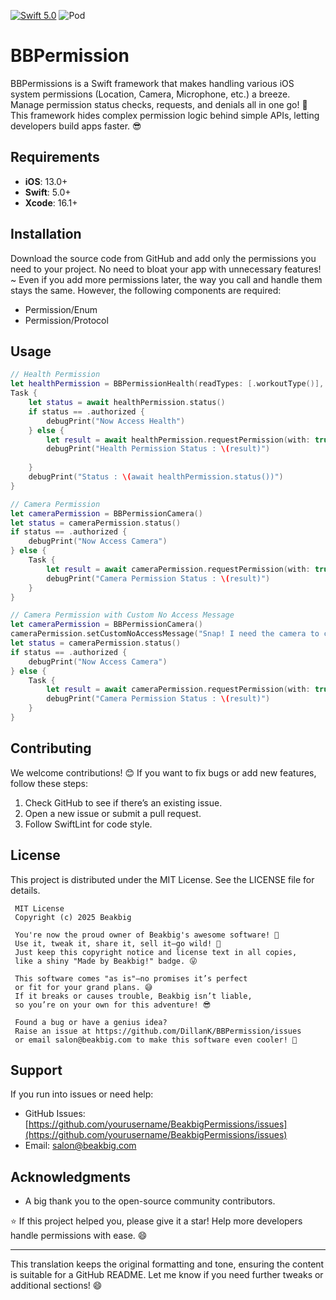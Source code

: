 [![Swift 5.0](https://img.shields.io/badge/Swift-5.x+-orange.svg?style=flat)](https://developer.apple.com/swift/)
![Pod](https://img.shields.io/cocoapods/p/RippleEffectView.svg?style=flat)
# BBPermission

BBPermissions is a Swift framework that makes handling various iOS system permissions (Location, Camera, Microphone, etc.) a breeze. Manage permission status checks, requests, and denials all in one go! 🎉 This framework hides complex permission logic behind simple APIs, letting developers build apps faster. 😎

## Requirements

- **iOS**: 13.0+
- **Swift**: 5.0+
- **Xcode**: 16.1+

## Installation

Download the source code from GitHub and add only the permissions you need to your project. No need to bloat your app with unnecessary features! ~ Even if you add more permissions later, the way you call and handle them stays the same. However, the following components are required:

- Permission/Enum
- Permission/Protocol

## Usage

``` Swift
// Health Permission
let healthPermission = BBPermissionHealth(readTypes: [.workoutType()], writeTypes: [.workoutType()])
Task {
    let status = await healthPermission.status()
    if status == .authorized {
        debugPrint("Now Access Health")
    } else {
        let result = await healthPermission.requestPermission(with: true)
        debugPrint("Health Permission Status : \(result)")
        
    }
    debugPrint("Status : \(await healthPermission.status())")
}
```

``` Swift
// Camera Permission
let cameraPermission = BBPermissionCamera()
let status = cameraPermission.status()
if status == .authorized {
    debugPrint("Now Access Camera")
} else {
    Task {
        let result = await cameraPermission.requestPermission(with: true)
        debugPrint("Camera Permission Status : \(result)")
    }
}
```

``` Swift
// Camera Permission with Custom No Access Message
let cameraPermission = BBPermissionCamera()
cameraPermission.setCustomNoAccessMessage("Snap! I need the camera to capture your epic moments! 📸")
let status = cameraPermission.status()
if status == .authorized {
    debugPrint("Now Access Camera")
} else {
    Task {
        let result = await cameraPermission.requestPermission(with: true)
        debugPrint("Camera Permission Status : \(result)")
    }
}
```

## Contributing

We welcome contributions! 😊 If you want to fix bugs or add new features, follow these steps:

1. Check GitHub to see if there’s an existing issue.
2. Open a new issue or submit a pull request.
3. Follow SwiftLint for code style.

## License

This project is distributed under the MIT License. See the LICENSE file for details.

```
 MIT License
 Copyright (c) 2025 Beakbig

 You're now the proud owner of Beakbig's awesome software! 🎉
 Use it, tweak it, share it, sell it—go wild! 🚀
 Just keep this copyright notice and license text in all copies,
 like a shiny "Made by Beakbig!" badge. 😜

 This software comes "as is"—no promises it’s perfect
 or fit for your grand plans. 😅
 If it breaks or causes trouble, Beakbig isn’t liable,
 so you’re on your own for this adventure! 😎

 Found a bug or have a genius idea?
 Raise an issue at https://github.com/DillanK/BBPermission/issues
 or email salon@beakbig.com to make this software even cooler! 🌟
```

## Support

If you run into issues or need help:

- GitHub Issues: [https://github.com/yourusername/BeakbigPermissions/issues](https://github.com/yourusername/BeakbigPermissions/issues)
- Email: [salon@beakbig.com](mailto:salon@beakbig.com)

## Acknowledgments

- A big thank you to the open-source community contributors.

⭐ If this project helped you, please give it a star! Help more developers handle permissions with ease. 😄

---

This translation keeps the original formatting and tone, ensuring the content is suitable for a GitHub README. Let me know if you need further tweaks or additional sections! 😄
